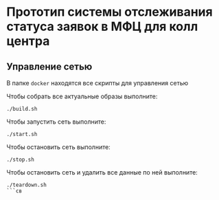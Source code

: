 # Прототип системы отслеживания статуса заявок в МФЦ для колл центра

## Управление сетью

В папке `docker` находятся все скрипты для управления сетью

Чтобы собрать все актуальные образы выполните:
```
./build.sh
```

Чтобы запустить сеть выполните:
```
./start.sh
```
Чтобы остановить сеть выполните:

```
./stop.sh
```
Чтобы остановить сеть и удалить все данные по ней выполните:

```
./teardown.sh
```св